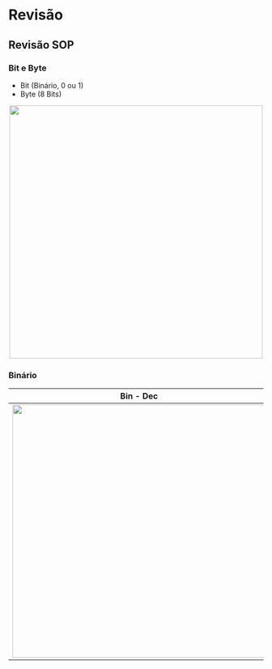 # Revisão
## Revisão SOP
### Bit e Byte
- Bit (Binário, 0 ou 1)
- Byte (8 Bits)
<p align="center">
<img src="https://networkencyclopedia.com/wp-content/uploads/2023/06/Relationship-between-Bits-and-Bytes-1024x576.webp" style="width:500px">
</p>

### Binário

|Bin - Dec | Dec - Bin|
|-|:-:|
| <img src="https://lh3.googleusercontent.com/proxy/BodhL-bjGF_lP8mcsmVxWB7h2KcPlTMtax6x75lWfNcNAtCeGmkIdg2BDDq8TT0ShhN_axTb-EpTiL7h8SPjyh72kXKS-jkUSKd6zXyKGtri9BRMA9ynWrfmYDSnYKBIdAS_H-ZfXLU4B04PI9G3ezxDmjgqB3gElZ0QB7kHRVw8d7u4" style="width:500px">| <img src="https://opiratadigital.files.wordpress.com/2014/04/divisao2.png" style="width:500px">|